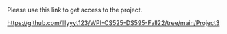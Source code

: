 Please use this link to get access to the project.


https://github.com/lllyyyt123/WPI-CS525-DS595-Fall22/tree/main/Project3
